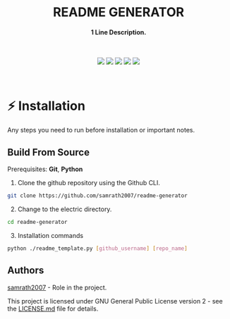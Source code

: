 <h1 align="center">README GENERATOR</h1>
<h4 align="center">
1 Line Description.</h1>
<br>
<p align="center">
  <img src="https://img.shields.io/badge/version-1.0.0"> <img src="https://img.shields.io/github/license/samrath2007/readme-generator"> <img src="https://img.shields.io/tokei/lines/github/samrath2007/readme-generator?label=lines%20of%20code"> <img src="https://img.shields.io/github/languages/top/https://github.com/samrath2007/readme-generator/readme-generator">
  <img src="https://img.shields.io/github/repo-size/samrath2007/readme-generator">
</p>
<br>

# :zap: Installation

Any steps you need to run before installation or important notes.
<br>

## Build From Source
Prerequisites: **Git**, **Python**

1. Clone the github repository using the Github CLI.
```sh
git clone https://github.com/samrath2007/readme-generator
```

2. Change to the electric directory.
```sh
cd readme-generator
```

3. Installation commands
```sh
python ./readme_template.py [github_username] [repo_name]
```

## Authors
[samrath2007](https://github.com/samrath2007) - Role in the project.

This project is licensed under GNU General Public License version 2 - see the [LICENSE.md](LICENSE) file for details.
